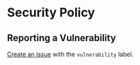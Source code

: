 # Security Policy

## Reporting a Vulnerability

[Create an issue](https://github.com/oakfinch/ts-utils/issues) with the `vulnerability` label.
